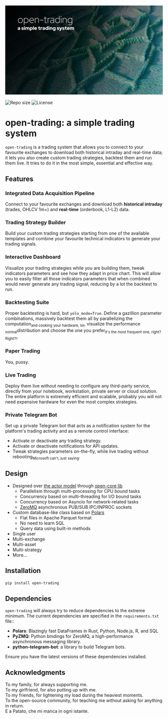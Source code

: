 ![`open-trading` header image.](docs/header.jpg)

![Repo size](https://img.shields.io/github/repo-size/ilpomo/open-trading?color=70e000)
![License](https://img.shields.io/github/license/ilpomo/open-trading?color=70e000)

# open-trading: a simple trading system

`open-trading` is a trading system that allows you to connect to your favourite exchanges to download both historical 
intraday and real-time data; it lets you also create custom trading strategies, backtest them and run them live. It 
tries to do it in the most simple, essential and effective way.

## Features

### Integrated Data Acquisition Pipeline

Connect to your favourite exchanges and download both **historical intraday** (trades, OHLCV 1m+) and **real-time** 
(orderbook, L1-L2) data.

### Trading Strategy Builder

Build your custom trading strategies starting from one of the available templates and combine your favourite technical 
indicators to generate your trading signals.

### Interactive Dashboard

Visualize your trading strategies while you are building them, tweak indicators parameters and see how they adapt in 
price chart. This will allow you to easily filter all those indicators parameters that when combined would never 
generate any trading signal, reducing by a lot the backtest to run.

### Backtesting Suite

Proper backtesting is hard, but `yolo_mode=True`. Define a gazillion parameter combinations, massively backtest them all 
by parallelizing the computation<sub>and cooking your hardware, lol</sub>, visualize the performance 
<sub>normal</sub>distribution and choose the one you prefer<sub>it's the most frequent one, right? Right?!</sub>.

### Paper Trading

You, pussy.

### Live Trading

Deploy them live without needing to configure any third-party service, directly from your notebook, workstation, private 
server or cloud solution. The entire platform is extremely efficient and scalable, probably you will not need expensive 
hardware for even the most complex strategies.

### Private Telegram Bot

Set up a private Telegram bot that acts as a notification system for the platform's trading activity and as a remote 
control interface:
- Activate or deactivate any trading strategy.
- Activate or deactivate notifications for API updates.
- Tweak strategies parameters on-the-fly, while live trading without rebooting<sub>Microsoft can't, just 
  saying</sub>.

## Design

- Designed over [the actor model](https://en.wikipedia.org/wiki/Actor_model) through [open-core lib](https://github.com/ilpomo/open-core)
  - Parallelism through multi-processing for CPU bound tasks
  - Concurrency based on multi-threading for I/O bound tasks
  - Concurrency based on Asyncio for network-related tasks
  - [ZeroMQ](https://github.com/zeromq/pyzmq) asynchronous PUB/SUB IPC/INPROC sockets
- Custom database-like class based on [Polars](https://github.com/pola-rs/polars/)
  - Flat files in Apache Parquet format
  - No need to learn SQL
  - Query data using built-in methods
- Single user
- Multi-exchange
- Multi-asset
- Multi-strategy
- More...

## Installation

```sh
pip install open-trading
```

## Dependencies

`open-trading` will always try to reduce dependencies to the extreme minimum. The current dependencies are specified in 
the `requirements.txt` file::

- **Polars**: Blazingly fast DataFrames in Rust, Python, Node.js, R, and SQL
- **PyZMQ**: Python bindings for ZeroMQ, a high-performance asynchronous messaging library.
- **python-telegram-bot**: a library to build Telegram bots.

Ensure you have the latest versions of these dependencies installed.

## Acknowledgments

To my family, for always supporting me.  
To my girlfriend, for also putting up with me.  
To my friends, for lightening my load during the heaviest moments.  
To the open-source community, for teaching me without asking for anything in return.  
E a Patato, che mi manca in ogni istante.
